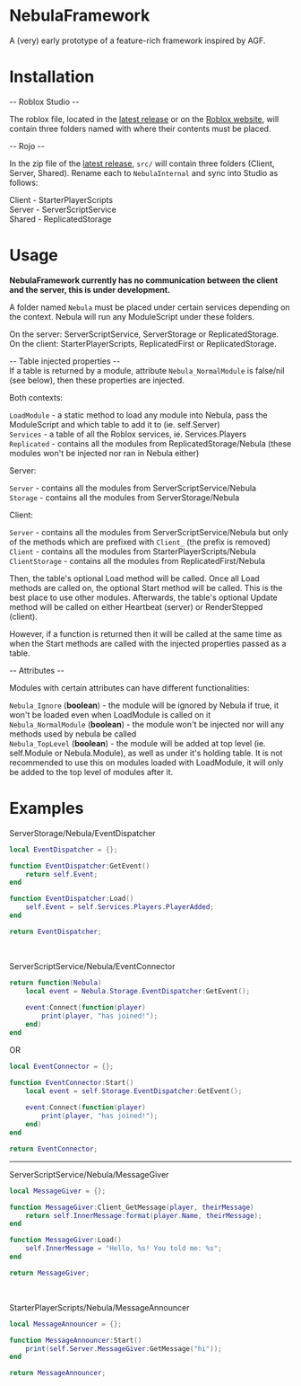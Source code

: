 # NebulaFramework
A (very) early prototype of a feature-rich framework inspired by AGF.

# Installation
-- Roblox Studio --

The roblox file, located in the [latest release](https://github.com/ReturnedTrue/NebulaFramework/releases/latest) or on the [Roblox website](https://www.roblox.com/library/6654523308/NebulaFramework), will contain three folders named with where their contents must be placed.

-- Rojo --

In the zip file of the [latest release](https://github.com/ReturnedTrue/NebulaFramework/releases/latest), `src/` will contain three folders (Client, Server, Shared). Rename each to `NebulaInternal` and sync into Studio as follows:

Client - StarterPlayerScripts <br />
Server - ServerScriptService <br />
Shared - ReplicatedStorage <br />

# Usage
**NebulaFramework currently has no communication between the client and the server, this is under development.**

A folder named `Nebula` must be placed under certain services depending on the context. Nebula will run any ModuleScript under these folders.

On the server: ServerScriptService, ServerStorage or ReplicatedStorage. <br />
On the client: StarterPlayerScripts, ReplicatedFirst or ReplicatedStorage. <br />

-- Table injected properties -- <br />
If a table is returned by a module, attribute `Nebula_NormalModule` is false/nil (see below), then these properties are injected.

Both contexts:

`LoadModule` - a static method to load any module into Nebula, pass the ModuleScript and which table to add it to (ie. self.Server) <br />
`Services` - a table of all the Roblox services, ie. Services.Players <br />
`Replicated` - contains all the modules from ReplicatedStorage/Nebula (these modules won't be injected nor ran in Nebula either) <br />

Server:

`Server` - contains all the modules from ServerScriptService/Nebula <br />
`Storage` - contains all the modules from ServerStorage/Nebula <br />

Client:

`Server` - contains all the modules from ServerScriptService/Nebula but only of the methods which are prefixed with `Client_` (the prefix is removed) <br />
`Client` - contains all the modules from StarterPlayerScripts/Nebula <br />
`ClientStorage` - contains all the modules from ReplicatedFirst/Nebula <br />

Then, the table's optional Load method will be called. Once all Load methods are called on, the optional Start method will be called. This is the best place to use other modules. Afterwards, the table's optional Update method will be called on either Heartbeat (server) or RenderStepped (client).

However, if a function is returned then it will be called at the same time as when the Start methods are called with the injected properties passed as a table.

-- Attributes --

Modules with certain attributes can have different functionalities:

`Nebula_Ignore` (**boolean**) - the module will be ignored by Nebula if true, it won't be loaded even when LoadModule is called on it <br />
`Nebula_NormalModule` (**boolean**) - the module won't be injected nor will any methods used by nebula be called <br />
`Nebula_TopLevel` (**boolean**) - the module will be added at top level (ie. self.Module or Nebula.Module), as well as under it's holding table. It is not recommended to use this on modules loaded with LoadModule, it will only be added to the top level of modules after it. <br />

# Examples
ServerStorage/Nebula/EventDispatcher
```lua
local EventDispatcher = {};

function EventDispatcher:GetEvent()
	return self.Event;
end

function EventDispatcher:Load()
	self.Event = self.Services.Players.PlayerAdded;
end

return EventDispatcher;
```
<br />

ServerScriptService/Nebula/EventConnector
```lua
return function(Nebula)
	local event = Nebula.Storage.EventDispatcher:GetEvent();
	
	event:Connect(function(player)
		print(player, "has joined!");
	end)
end
```

OR

```lua
local EventConnector = {};

function EventConnector:Start()
	local event = self.Storage.EventDispatcher:GetEvent();
	
	event:Connect(function(player)
		print(player, "has joined!");
	end)
end

return EventConnector;
```

___

ServerScriptService/Nebula/MessageGiver
```lua
local MessageGiver = {};

function MessageGiver:Client_GetMessage(player, theirMessage)
	return self.InnerMessage:format(player.Name, theirMessage);
end

function MessageGiver:Load()
	self.InnerMessage = "Hello, %s! You told me: %s";
end

return MessageGiver;
```
<br />

StarterPlayerScripts/Nebula/MessageAnnouncer
```lua
local MessageAnnouncer = {};

function MessageAnnouncer:Start()
	print(self.Server.MessageGiver:GetMessage("hi"));
end

return MessageAnnouncer;
```